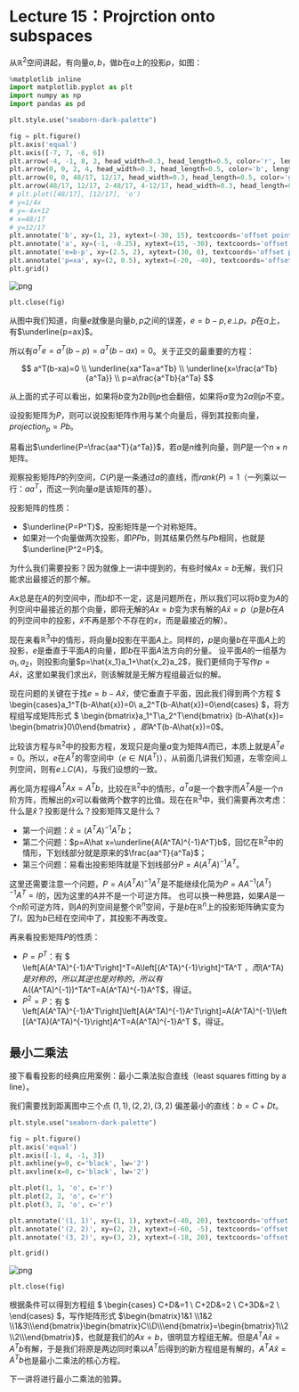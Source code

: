 
# Lecture 15：Projrction onto subspaces

从$\mathbb{R}^2$空间讲起，有向量$a, b$，做$b$在$a$上的投影$p$，如图：



```python
%matplotlib inline
import matplotlib.pyplot as plt
import numpy as np
import pandas as pd

plt.style.use("seaborn-dark-palette")

fig = plt.figure()
plt.axis('equal')
plt.axis([-7, 7, -6, 6])
plt.arrow(-4, -1, 8, 2, head_width=0.3, head_length=0.5, color='r', length_includes_head=True)
plt.arrow(0, 0, 2, 4, head_width=0.3, head_length=0.5, color='b', length_includes_head=True)
plt.arrow(0, 0, 48/17, 12/17, head_width=0.3, head_length=0.5, color='gray', length_includes_head=True)
plt.arrow(48/17, 12/17, 2-48/17, 4-12/17, head_width=0.3, head_length=0.5, color='g', length_includes_head=True)
# plt.plot([48/17], [12/17], 'o')
# y=1/4x
# y=-4x+12
# x=48/17
# y=12/17
plt.annotate('b', xy=(1, 2), xytext=(-30, 15), textcoords='offset points', size=20, arrowprops=dict(arrowstyle="->"))
plt.annotate('a', xy=(-1, -0.25), xytext=(15, -30), textcoords='offset points', size=20, arrowprops=dict(arrowstyle="->"))
plt.annotate('e=b-p', xy=(2.5, 2), xytext=(30, 0), textcoords='offset points', size=20, arrowprops=dict(arrowstyle="->"))
plt.annotate('p=xa', xy=(2, 0.5), xytext=(-20, -40), textcoords='offset points', size=20, arrowprops=dict(arrowstyle="->"))
plt.grid()

```


![png](img/chapter15_1_0.png)



```python
plt.close(fig)
```

从图中我们知道，向量$e$就像是向量$b, p$之间的误差，$e=b-p, e \bot p$。$p$在$a$上，有$\underline{p=ax}$。

所以有$a^Te=a^T(b-p)=a^T(b-ax)=0$。关于正交的最重要的方程：

$$
a^T(b-xa)=0 \\
\underline{xa^Ta=a^Tb} \\
\underline{x=\frac{a^Tb}{a^Ta}} \\
p=a\frac{a^Tb}{a^Ta}
$$

从上面的式子可以看出，如果将$b$变为$2b$则$p$也会翻倍，如果将$a$变为$2a$则$p$不变。

设投影矩阵为$P$，则可以说投影矩阵作用与某个向量后，得到其投影向量，$projection_p=Pb$。

易看出$\underline{P=\frac{aa^T}{a^Ta}}$，若$a$是$n$维列向量，则$P$是一个$n \times n$矩阵。

观察投影矩阵$P$的列空间，$C(P)$是一条通过$a$的直线，而$rank(P)=1$（一列乘以一行：$aa^T$，而这一列向量$a$是该矩阵的基）。

投影矩阵的性质：

* $\underline{P=P^T}$，投影矩阵是一个对称矩阵。
* 如果对一个向量做两次投影，即$PPb$，则其结果仍然与$Pb$相同，也就是$\underline{P^2=P}$。

为什么我们需要投影？因为就像上一讲中提到的，有些时候$Ax=b$无解，我们只能求出最接近的那个解。

$Ax$总是在$A$的列空间中，而$b$却不一定，这是问题所在，所以我们可以将$b$变为$A$的列空间中最接近的那个向量，即将无解的$Ax=b$变为求有解的$A\hat{x}=p$（$p$是$b$在$A$的列空间中的投影，$\hat{x}$不再是那个不存在的$x$，而是最接近的解）。

现在来看$\mathbb{R}^3$中的情形，将向量$b$投影在平面$A$上。同样的，$p$是向量$b$在平面$A$上的投影，$e$是垂直于平面$A$的向量，即$b$在平面$A$法方向的分量。
设平面$A$的一组基为$a_1, a_2$，则投影向量$p=\hat{x_1}a_1+\hat{x_2}a_2$，我们更倾向于写作$p=A\hat{x}$，这里如果我们求出$\hat{x}$，则该解就是无解方程组最近似的解。

现在问题的关键在于找$e=b-A\hat{x}$，使它垂直于平面，因此我们得到两个方程
$
\begin{cases}a_1^T(b-A\hat{x})=0\\
a_2^T(b-A\hat{x})=0\end{cases}
$，将方程组写成矩阵形式
$
\begin{bmatrix}a_1^T\\a_2^T\end{bmatrix}
(b-A\hat{x})=
\begin{bmatrix}0\\0\end{bmatrix}
$，即$A^T(b-A\hat{x})=0$。

比较该方程与$\mathbb{R}^2$中的投影方程，发现只是向量$a$变为矩阵$A$而已，本质上就是$A^Te=0$。所以，$e$在$A^T$的零空间中（$e\in N(A^T)$），从前面几讲我们知道，左零空间$\bot$列空间，则有$e\bot C(A)$，与我们设想的一致。

再化简方程得$A^TAx=A^Tb$，比较在$\mathbb{R}^2$中的情形，$a^Ta$是一个数字而$A^TA$是一个$n$阶方阵，而解出的$x$可以看做两个数字的比值。现在在$\mathbb{R}^3$中，我们需要再次考虑：什么是$\hat{x}$？投影是什么？投影矩阵又是什么？

* 第一个问题：$\hat x=(A^TA)^{-1}A^Tb$；
* 第二个问题：$p=A\hat x=\underline{A(A^TA)^{-1}A^T}b$，回忆在$\mathbb{R}^2$中的情形，下划线部分就是原来的$\frac{aa^T}{a^Ta}$；
* 第三个问题：易看出投影矩阵就是下划线部分$P=A(A^TA)^{-1}A^T$。

这里还需要注意一个问题，$P=A(A^TA)^{-1}A^T$是不能继续化简为$P=AA^{-1}(A^T)^{-1}A^T=I$的，因为这里的$A$并不是一个可逆方阵。
也可以换一种思路，如果$A$是一个$n$阶可逆方阵，则$A$的列空间是整个$\mathbb{R}^n$空间，于是$b$在$\mathbb{R}^n$上的投影矩阵确实变为了$I$，因为$b$已经在空间中了，其投影不再改变。

再来看投影矩阵$P$的性质：
* $P=P^T$：有
$
\left[A(A^TA)^{-1}A^T\right]^T=A\left[(A^TA)^{-1}\right]^TA^T
$，而$(A^TA)$是对称的，所以其逆也是对称的，所以有$A((A^TA)^{-1})^TA^T=A(A^TA)^{-1}A^T$，得证。
* $P^2=P$：有
$
\left[A(A^TA)^{-1}A^T\right]\left[A(A^TA)^{-1}A^T\right]=A(A^TA)^{-1}\left[(A^TA)(A^TA)^{-1}\right]A^T=A(A^TA)^{-1}A^T
$，得证。

## 最小二乘法

接下看看投影的经典应用案例：最小二乘法拟合直线（least squares fitting by a line）。

我们需要找到距离图中三个点 $(1, 1), (2, 2), (3, 2)$ 偏差最小的直线：$b=C+Dt$。


```python
plt.style.use("seaborn-dark-palette")

fig = plt.figure()
plt.axis('equal')
plt.axis([-1, 4, -1, 3])
plt.axhline(y=0, c='black', lw='2')
plt.axvline(x=0, c='black', lw='2')

plt.plot(1, 1, 'o', c='r')
plt.plot(2, 2, 'o', c='r')
plt.plot(3, 2, 'o', c='r')

plt.annotate('(1, 1)', xy=(1, 1), xytext=(-40, 20), textcoords='offset points', size=14, arrowprops=dict(arrowstyle="->"))
plt.annotate('(2, 2)', xy=(2, 2), xytext=(-60, -5), textcoords='offset points', size=14, arrowprops=dict(arrowstyle="->"))
plt.annotate('(3, 2)', xy=(3, 2), xytext=(-18, 20), textcoords='offset points', size=14, arrowprops=dict(arrowstyle="->"))

plt.grid()
```


![png](img/chapter15_4_0.png)



```python
plt.close(fig)
```

根据条件可以得到方程组 
$
\begin{cases}
C+D&=1 \\
C+2D&=2 \\
C+3D&=2 \\
\end{cases}
$，写作矩阵形式
$\begin{bmatrix}1&1 \\1&2 \\1&3\\\end{bmatrix}\begin{bmatrix}C\\D\\\end{bmatrix}=\begin{bmatrix}1\\2\\2\\\end{bmatrix}$，也就是我们的$Ax=b$，很明显方程组无解。但是$A^TA\hat x=A^Tb$有解，于是我们将原是两边同时乘以$A^T$后得到的新方程组是有解的，$A^TA\hat x=A^Tb$也是最小二乘法的核心方程。

下一讲将进行最小二乘法的验算。
